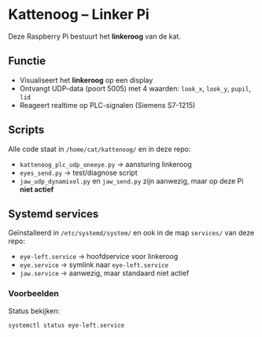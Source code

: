 # Kattenoog – Linker Pi

Deze Raspberry Pi bestuurt het **linkeroog** van de kat.

## Functie
- Visualiseert het **linkeroog** op een display
- Ontvangt UDP-data (poort 5005) met 4 waarden: `look_x`, `look_y`, `pupil`, `lid`
- Reageert realtime op PLC-signalen (Siemens S7-1215)

## Scripts
Alle code staat in `/home/cat/kattenoog/` en in deze repo:
- `kattenoog_plc_udp_oneeye.py` → aansturing linkeroog
- `eyes_send.py` → test/diagnose script
- `jaw_udp_dynamixel.py` en `jaw_send.py` zijn aanwezig, maar op deze Pi **niet actief**

## Systemd services
Geïnstalleerd in `/etc/systemd/system/` en ook in de map `services/` van deze repo:
- `eye-left.service` → hoofdservice voor linkeroog
- `eye.service` → symlink naar `eye-left.service`
- `jaw.service` → aanwezig, maar standaard niet actief

### Voorbeelden
Status bekijken:
```bash
systemctl status eye-left.service

